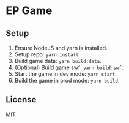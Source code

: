 EP Game
=======

Setup
-----

1. Ensure NodeJS and yarn is installed.
2. Setup repo: `yarn install`.
3. Build game data: `yarn build:data`.
4. (Optional) Build game swf: `yarn build:swf`.
5. Start the game in dev mode: `yarn start`.
6. Build the game in prod mode: `yarn build`.


License
-------
MIT
